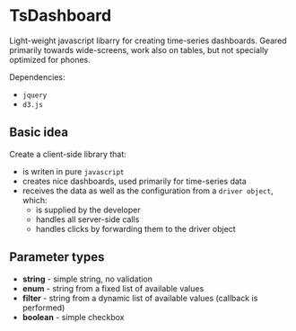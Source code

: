 # TsDashboard

Light-weight javascript libarry for creating time-series dashboards. 
Geared primarily towards wide-screens, work also on tables, but not specially optimized for phones.

Dependencies:

- `jquery`
- `d3.js`

## Basic idea

Create a client-side library that:

- is writen in pure `javascript`
- creates nice dashboards, used primarily for time-series data
- receives the data as well as the configuration from a `driver object`, which:
    - is supplied by the developer
    - handles all server-side calls
    - handles clicks by forwarding them to the driver object

## Parameter types

- **string** - simple string, no validation
- **enum** - string from a fixed list of available values
- **filter** - string from a dynamic list of available values (callback is performed)
- **boolean** - simple checkbox